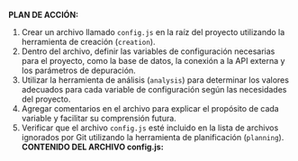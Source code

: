 **PLAN DE ACCIÓN:**
1. Crear un archivo llamado `config.js` en la raíz del proyecto utilizando la herramienta de creación (`creation`).
2. Dentro del archivo, definir las variables de configuración necesarias para el proyecto, como la base de datos, la conexión a la API externa y los parámetros de depuración.
3. Utilizar la herramienta de análisis (`analysis`) para determinar los valores adecuados para cada variable de configuración según las necesidades del proyecto.
4. Agregar comentarios en el archivo para explicar el propósito de cada variable y facilitar su comprensión futura.
5. Verificar que el archivo `config.js` esté incluido en la lista de archivos ignorados por Git utilizando la herramienta de planificación (`planning`).
**CONTENIDO DEL ARCHIVO config.js:**
